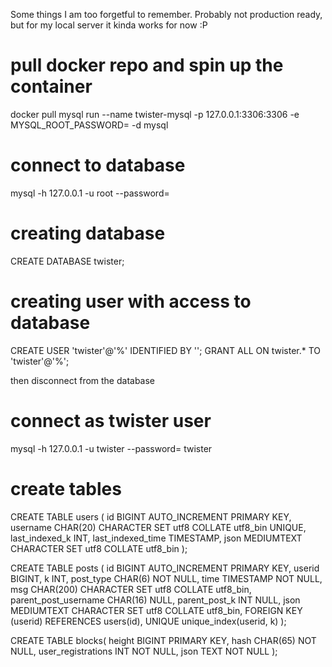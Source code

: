 Some things I am too forgetful to remember.
Probably not production ready, but for my local server it kinda works for now :P

# pull docker repo and spin up the container
docker pull mysql
run --name twister-mysql -p 127.0.0.1:3306:3306 -e MYSQL_ROOT_PASSWORD=<pwroot> -d mysql

# connect to database
mysql -h 127.0.0.1 -u root --password=<pwroot>

# creating database
CREATE DATABASE twister;

# creating user with access to database
CREATE USER 'twister'@'%' IDENTIFIED BY '<pwtwister>';
GRANT ALL ON twister.* TO 'twister'@'%';

then disconnect from the database

# connect as twister user
mysql -h 127.0.0.1 -u twister --password=<pwtwister> twister

# create tables
CREATE TABLE users (
    id BIGINT AUTO_INCREMENT PRIMARY KEY,
    username CHAR(20) CHARACTER SET utf8 COLLATE utf8_bin UNIQUE,
    last_indexed_k INT,
    last_indexed_time TIMESTAMP,
    json MEDIUMTEXT CHARACTER SET utf8 COLLATE utf8_bin
);

CREATE TABLE posts (
    id BIGINT AUTO_INCREMENT PRIMARY KEY,
    userid BIGINT,
    k INT,
    post_type CHAR(6) NOT NULL,
    time TIMESTAMP NOT NULL,
    msg CHAR(200) CHARACTER SET utf8 COLLATE utf8_bin,
    parent_post_username CHAR(16) NULL,
    parent_post_k INT NULL,
    json MEDIUMTEXT CHARACTER SET utf8 COLLATE utf8_bin,
    FOREIGN KEY (userid) REFERENCES users(id),
    UNIQUE unique_index(userid, k)
);

CREATE TABLE blocks(
    height BIGINT PRIMARY KEY,
    hash CHAR(65) NOT NULL,
    user_registrations INT NOT NULL,
    json TEXT NOT NULL
);

